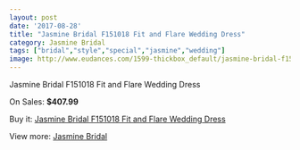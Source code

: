 ```yaml
---
layout: post
date: '2017-08-28'
title: "Jasmine Bridal F151018 Fit and Flare Wedding Dress"
category: Jasmine Bridal
tags: ["bridal","style","special","jasmine","wedding"]
image: http://www.eudances.com/1599-thickbox_default/jasmine-bridal-f151018-fit-and-flare-wedding-dress.jpg
---
```

Jasmine Bridal F151018 Fit and Flare Wedding Dress

On Sales: **$407.99**
<a href="https://www.eudances.com/en/jasmine-bridal/568-jasmine-bridal-f151018-fit-and-flare-wedding-dress.html"><amp-img layout="responsive" width="600" height="600" src="//www.eudances.com/1599-thickbox_default/jasmine-bridal-f151018-fit-and-flare-wedding-dress.jpg" alt="Jasmine Bridal F151018 Fit and Flare Wedding Dress 0" /></a>
<a href="https://www.eudances.com/en/jasmine-bridal/568-jasmine-bridal-f151018-fit-and-flare-wedding-dress.html"><amp-img layout="responsive" width="600" height="600" src="//www.eudances.com/1600-thickbox_default/jasmine-bridal-f151018-fit-and-flare-wedding-dress.jpg" alt="Jasmine Bridal F151018 Fit and Flare Wedding Dress 1" /></a>

Buy it: [Jasmine Bridal F151018 Fit and Flare Wedding Dress](https://www.eudances.com/en/jasmine-bridal/568-jasmine-bridal-f151018-fit-and-flare-wedding-dress.html "Jasmine Bridal F151018 Fit and Flare Wedding Dress")

View more: [Jasmine Bridal](https://www.eudances.com/en/6-jasmine-bridal "Jasmine Bridal")